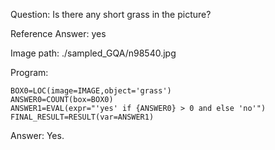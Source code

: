Question: Is there any short grass in the picture?

Reference Answer: yes

Image path: ./sampled_GQA/n98540.jpg

Program:

```
BOX0=LOC(image=IMAGE,object='grass')
ANSWER0=COUNT(box=BOX0)
ANSWER1=EVAL(expr="'yes' if {ANSWER0} > 0 and else 'no'")
FINAL_RESULT=RESULT(var=ANSWER1)
```
Answer: Yes.

